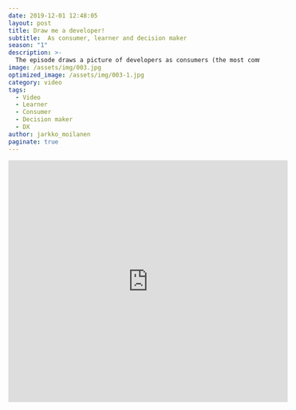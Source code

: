 ```yaml
---
date: 2019-12-01 12:48:05
layout: post
title: Draw me a developer!
subtitle:  As consumer, learner and decision maker
season: "1"
description: >-
  The episode draws a picture of developers as consumers (the most common approach), as learners (continuos learners) and as decision makers (more than ever)
image: /assets/img/003.jpg
optimized_image: /assets/img/003-1.jpg
category: video
tags:
  - Video
  - Learner
  - Consumer
  - Decision maker
  - DX
author: jarkko_moilanen
paginate: true
---
```


<iframe width="560" height="485" src="https://www.youtube.com/embed/3LIYYVHEjPk" frameborder="0" allow="accelerometer; autoplay; encrypted-media; gyroscope; picture-in-picture" allowfullscreen></iframe>
